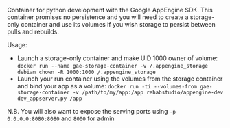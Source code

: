 Container for python development with the Google AppEngine SDK. This container
promises no persistence and you will need to create a storage-only container
and use its volumes if you wish storage to persist between pulls and rebuilds.

Usage:

- Launch a storage-only container and make UID 1000 owner of volume:
    `docker run --name gae-storage-container -v /.appengine_storage debian chown -R 1000:1000 /.appengine_storage`
- Launch your run container using the volumes from the storage container and bind your app as a volume:
    `docker run -ti --volumes-from gae-storage-container -v /path/to/my/app:/app rehabstudio/appengine-dev dev_appserver.py /app`

N.B. You will also want to expose the serving ports using `-p 0.0.0.0:8080:8080` and `8000` for admin
